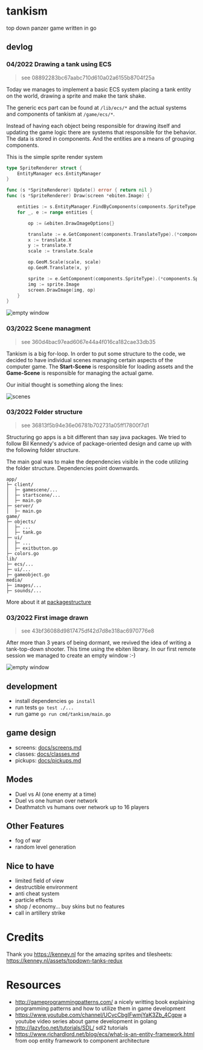 # tankism

top down panzer game written in go


## devlog


### 04/2022 Drawing a tank using ECS

> see 08892283bc67aabc710d610a02a6155b8704f25a

Today we manages to implement a basic ECS system placing a tank entity on the world, drawing a sprite and make the tank shake. 

The generic ecs part can be found at ```/lib/ecs/*``` and the actual systems and components of tankism at ```/game/ecs/*```.

Instead of having each object being responsible for drawing itself and updating the game logic there are systems that responsible for the behavior. The data is stored in components. And the entities are a means of grouping components. 

This is the simple sprite render system
```go
type SpriteRenderer struct {
	EntityManager ecs.EntityManager
}

func (s *SpriteRenderer) Update() error { return nil }
func (s *SpriteRenderer) Draw(screen *ebiten.Image) {

	entities := s.EntityManager.FindByComponents(components.SpriteType, components.TranslateType)
	for _, e := range entities {

		op := &ebiten.DrawImageOptions{}

		translate := e.GetComponent(components.TranslateType).(*components.Translate)
		x := translate.X
		y := translate.Y
		scale := translate.Scale

		op.GeoM.Scale(scale, scale)
		op.GeoM.Translate(x, y)

		sprite := e.GetComponent(components.SpriteType).(*components.Sprite)
		img := sprite.Image
		screen.DrawImage(img, op)
	}
}
```

![empty window](https://raw.githubusercontent.com/co0p/tankism/master/docs/ecs.gif) 


### 03/2022 Scene managment

> see 360d4bac97ead6067e44a4f016ca182cae33db35

Tankism is a big for-loop. In order to put some structure to the code, we decided to have individual scenes managing 
certain aspects of the computer game. The **Start-Scene** is responsible for loading assets and the **Game-Scene** is responsible
for managing the actual game.  

Our initial thought is something along the lines:

![scenes](https://user-images.githubusercontent.com/3327413/156920274-1e68ee0d-8453-43d9-86fe-5ba9b362e932.png) 


### 03/2022 Folder structure

> see 36813f5b94e36e06781b702731a05ff17800f7d1 

Structuring go apps is a bit different than say java packages. We tried to follow Bil Kennedy's advice of 
package-oriented design and came up with the following folder structure.

The main goal was to make the dependencies visible in the code utilizing the folder structure. Dependencies point downwards.

```
app/
├─ client/
│  ├─ gamescene/...
│  ├─ startscene/...
│  ├─ main.go
├─ server/
│  ├─ main.go
game/
├─ objects/
│  ├─ ...
│  ├─ tank.go
├─ ui/
│  ├─ ...
│  ├─ exitbutton.go
├─ colors.go
lib/
├─ ecs/...
├─ ui/...
├─ gameobject.go
media/
├─ images/...
├─ sounds/...
```

More about it at [packagestructure](https://raw.githubusercontent.com/co0p/tankism/master/docs/packagestructure.md) 


### 03/2022 First image drawn

> see 43bf36088d9817475df42d7d8e318ac6970776e8

After more than 3 years of being dormant, we revived the idea of writing a tank-top-down shooter. This time
using the ebiten library. In our first remote session we managed to create an empty window :-) 

![empty window](https://raw.githubusercontent.com/co0p/tankism/master/docs/emptywindow.png) 

## development

 * install dependencies ```go install```
 * run tests ```go test ./...```
 * run game ```go run cmd/tankism/main.go```
 
## game design

 * screens: [docs/screens.md](docs/screens.md)
 * classes: [docs/classes.md](docs/classes.md)
 * pickups: [docs/pickups.md](docs/pickups.md)


## Modes
 
 * Duel vs AI (one enemy at a time)
 * Duel vs one human over network
 * Deathmatch vs humans over network up to 16 players


## Other Features

* fog of war
* random level generation

  
## Nice to have
 
 * limited field of view
 * destructible environment 
 * anti cheat system
 * particle effects
 * shop / economy... buy skins but no features
 * call in artillery strike


# Credits

Thank you https://kenney.nl for the amazing sprites and tilesheets: https://kenney.nl/assets/topdown-tanks-redux


# Resources

 * http://gameprogrammingpatterns.com/ a nicely writting book explaining programming patterns and how to utilize them in game development
 * https://www.youtube.com/channel/UCvcCbgIFwmjYaK3Zb_4Cgpw a youtube video series about game development in golang
 * http://lazyfoo.net/tutorials/SDL/ sdl2 tutorials
 * https://www.richardlord.net/blog/ecs/what-is-an-entity-framework.html from oop entity framework to component architecture
